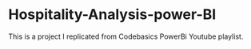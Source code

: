 # Hospitality-Analysis-power-BI
This is a project I replicated from Codebasics PowerBi Youtube playlist. 
